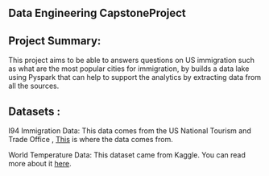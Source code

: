  Data Engineering CapstoneProject
 -------------------------------------------
 
 Project Summary:
 -------------------
 This project aims to be able to answers questions on US immigration such as what are the most popular cities for immigration, by builds a data lake using Pyspark that can help to support the analytics by extracting data from all the sources. 
 
 Datasets :
 ------------------------
I94 Immigration Data: This data comes from the US National Tourism and Trade Office , [This](https://travel.trade.gov/research/reports/i94/historical/2016.html)  is where the data comes from.

World Temperature Data: This dataset came from Kaggle. You can read more about it [here](https://www.kaggle.com/berkeleyearth/climate-change-earth-surface-temperature-data).
